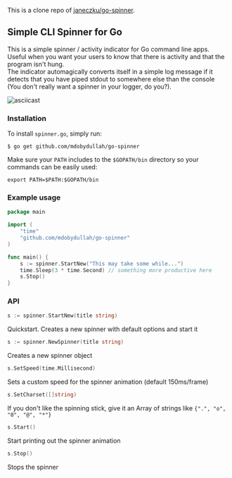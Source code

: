 This is a clone repo of [janeczku/go-spinner](https://github.com/janeczku/go-spinner).

## Simple CLI Spinner for Go

This is a simple spinner / activity indicator for Go command line apps.
Useful when you want your users to know that there is activity and that the program isn't hung.      
The indicator automagically converts itself in a simple log message if it detects that you have piped stdout to somewhere else than the console (You don't really want a spinner in your logger, do you?). 
 
![asciicast](http://g.recordit.co/tPXhorn2n7.gif)

### Installation

To install `spinner.go`, simply run:
```
$ go get github.com/mdobydullah/go-spinner
```

Make sure your `PATH` includes to the `$GOPATH/bin` directory so your commands can be easily used:
```
export PATH=$PATH:$GOPATH/bin
```

### Example usage

``` go
package main

import (
	"time"
	"github.com/mdobydullah/go-spinner"
)

func main() {
	s := spinner.StartNew("This may take some while...")
	time.Sleep(3 * time.Second) // something more productive here
	s.Stop()
}
```

### API

``` go
s := spinner.StartNew(title string)
```
Quickstart. Creates a new spinner with default options and start it

``` go
s := spinner.NewSpinner(title string)
```
Creates a new spinner object

``` go
s.SetSpeed(time.Millisecond)
```
Sets a custom speed for the spinner animation (default 150ms/frame)

``` go
s.SetCharset([]string)
```
If you don't like the spinning stick, give it an Array of strings like `{".", "o", "0", "@", "*"}`

``` go
s.Start()
```
Start printing out the spinner animation

``` go
s.Stop()
```
Stops the spinner
